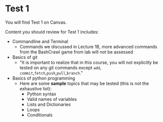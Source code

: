 # Test 1

You will find Test 1 on Canvas.

Content you should review for Test 1 includes:

- Commandline and Terminal
    - Commands we discussed in Lecture 1B, more advanced commands from the BashCrawl game from lab will not be assessed
- Basics of git
    - "It is important to realize that in this course, you will not explicitly be tested on any git commands except `add`, `commit`,`fetch`,`push`,`pull`,`branch`."
- Basics of python programming
    - Here are some **sample** topics that may be tested (this is not the exhaustive list):
        - Python syntax
        - Valid names of variables
        - Lists and Dictionaries
        - Loops
        - Conditionals

